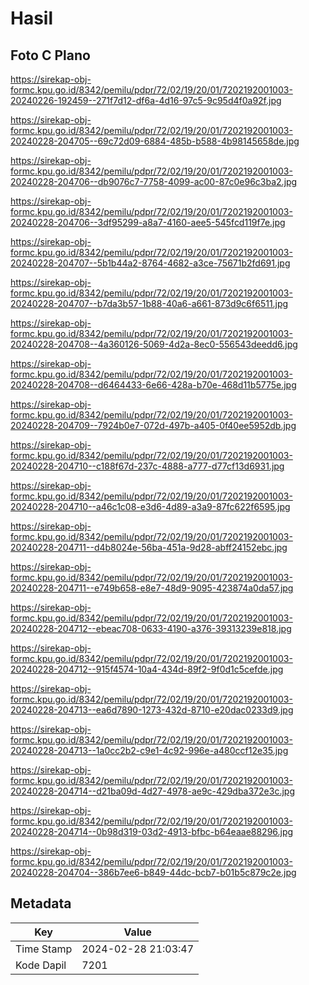 # Hasil

## Foto C Plano

https://sirekap-obj-formc.kpu.go.id/8342/pemilu/pdpr/72/02/19/20/01/7202192001003-20240226-192459--271f7d12-df6a-4d16-97c5-9c95d4f0a92f.jpg

https://sirekap-obj-formc.kpu.go.id/8342/pemilu/pdpr/72/02/19/20/01/7202192001003-20240228-204705--69c72d09-6884-485b-b588-4b98145658de.jpg

https://sirekap-obj-formc.kpu.go.id/8342/pemilu/pdpr/72/02/19/20/01/7202192001003-20240228-204706--db9076c7-7758-4099-ac00-87c0e96c3ba2.jpg

https://sirekap-obj-formc.kpu.go.id/8342/pemilu/pdpr/72/02/19/20/01/7202192001003-20240228-204706--3df95299-a8a7-4160-aee5-545fcd119f7e.jpg

https://sirekap-obj-formc.kpu.go.id/8342/pemilu/pdpr/72/02/19/20/01/7202192001003-20240228-204707--5b1b44a2-8764-4682-a3ce-75671b2fd691.jpg

https://sirekap-obj-formc.kpu.go.id/8342/pemilu/pdpr/72/02/19/20/01/7202192001003-20240228-204707--b7da3b57-1b88-40a6-a661-873d9c6f6511.jpg

https://sirekap-obj-formc.kpu.go.id/8342/pemilu/pdpr/72/02/19/20/01/7202192001003-20240228-204708--4a360126-5069-4d2a-8ec0-556543deedd6.jpg

https://sirekap-obj-formc.kpu.go.id/8342/pemilu/pdpr/72/02/19/20/01/7202192001003-20240228-204708--d6464433-6e66-428a-b70e-468d11b5775e.jpg

https://sirekap-obj-formc.kpu.go.id/8342/pemilu/pdpr/72/02/19/20/01/7202192001003-20240228-204709--7924b0e7-072d-497b-a405-0f40ee5952db.jpg

https://sirekap-obj-formc.kpu.go.id/8342/pemilu/pdpr/72/02/19/20/01/7202192001003-20240228-204710--c188f67d-237c-4888-a777-d77cf13d6931.jpg

https://sirekap-obj-formc.kpu.go.id/8342/pemilu/pdpr/72/02/19/20/01/7202192001003-20240228-204710--a46c1c08-e3d6-4d89-a3a9-87fc622f6595.jpg

https://sirekap-obj-formc.kpu.go.id/8342/pemilu/pdpr/72/02/19/20/01/7202192001003-20240228-204711--d4b8024e-56ba-451a-9d28-abff24152ebc.jpg

https://sirekap-obj-formc.kpu.go.id/8342/pemilu/pdpr/72/02/19/20/01/7202192001003-20240228-204711--e749b658-e8e7-48d9-9095-423874a0da57.jpg

https://sirekap-obj-formc.kpu.go.id/8342/pemilu/pdpr/72/02/19/20/01/7202192001003-20240228-204712--ebeac708-0633-4190-a376-39313239e818.jpg

https://sirekap-obj-formc.kpu.go.id/8342/pemilu/pdpr/72/02/19/20/01/7202192001003-20240228-204712--915f4574-10a4-434d-89f2-9f0d1c5cefde.jpg

https://sirekap-obj-formc.kpu.go.id/8342/pemilu/pdpr/72/02/19/20/01/7202192001003-20240228-204713--ea6d7890-1273-432d-8710-e20dac0233d9.jpg

https://sirekap-obj-formc.kpu.go.id/8342/pemilu/pdpr/72/02/19/20/01/7202192001003-20240228-204713--1a0cc2b2-c9e1-4c92-996e-a480ccf12e35.jpg

https://sirekap-obj-formc.kpu.go.id/8342/pemilu/pdpr/72/02/19/20/01/7202192001003-20240228-204714--d21ba09d-4d27-4978-ae9c-429dba372e3c.jpg

https://sirekap-obj-formc.kpu.go.id/8342/pemilu/pdpr/72/02/19/20/01/7202192001003-20240228-204714--0b98d319-03d2-4913-bfbc-b64eaae88296.jpg

https://sirekap-obj-formc.kpu.go.id/8342/pemilu/pdpr/72/02/19/20/01/7202192001003-20240228-204704--386b7ee6-b849-44dc-bcb7-b01b5c879c2e.jpg


## Metadata

| Key        | Value               |
| ---------- | ------------------- |
| Time Stamp | 2024-02-28 21:03:47 |
| Kode Dapil | 7201                |



